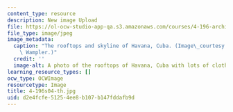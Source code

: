 ```yaml
---
content_type: resource
description: New image Upload
file: https://ol-ocw-studio-app-qa.s3.amazonaws.com/courses/4-196-architecture-design-level-ii-cuba-studio-spring-2004/d2e4fcfe51254ee8b107b147fddafb9d_4-196s04-th.jpg
file_type: image/jpeg
image_metadata:
  caption: "The rooftops and skyline of Havana, Cuba. (Image\_courtesy of\_Prof. Jan\
    \ Wampler.)"
  credit: ''
  image-alt: A photo of the rooftops of Havana, Cuba with lots of clotheslines visible.
learning_resource_types: []
ocw_type: OCWImage
resourcetype: Image
title: 4-196s04-th.jpg
uid: d2e4fcfe-5125-4ee8-b107-b147fddafb9d
---
```

